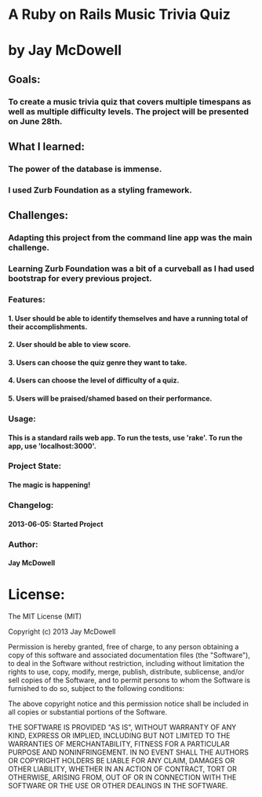 <h1>A Ruby on Rails Music Trivia Quiz</h1>
<h1>by Jay McDowell</h1>

<h2>Goals:</h2>

<h3>To create a music trivia quiz that covers multiple timespans as well as multiple difficulty levels.
The project will be presented on June 28th.</h3>

<h2>What I learned:</h2>

<h3>The power of the database is immense.<h3>
<h3>I used Zurb Foundation as a styling framework.</h3>

<h2>Challenges:</h2>
<h3>Adapting this project from the command line app was the main challenge.  </h3>
<h3>Learning Zurb Foundation was a bit of a curveball as I had used bootstrap for every previous project.</h3>

<h3>Features:</h3>


<h4>1. User should be able to identify themselves and have a running total of their accomplishments.</h4>
<h4>2. User should be able to view score.</h4>
<h4>3. Users can choose the quiz genre they want to take.</h4>
<h4>4. Users can choose the level of difficulty of a quiz.</h4>
<h4>5. Users will be praised/shamed based on their performance.</h4>

<h3>Usage:</h3>



<h4>This is a standard rails web app.  To run the tests, use 'rake'.  To run the app, use 'localhost:3000'.</h4>

<h3>Project  State:</h3>


<h4>The magic is happening!</h4>

<h3>Changelog:</h3>


<h4>2013-06-05: Started Project</h4>


<h3>Author:</h3>


<h4>Jay McDowell</h4>

License:
========

The MIT License (MIT)

Copyright (c) 2013 Jay McDowell

Permission is hereby granted, free of charge, to any person obtaining a copy
of this software and associated documentation files (the "Software"), to deal
in the Software without restriction, including without limitation the rights
to use, copy, modify, merge, publish, distribute, sublicense, and/or sell
copies of the Software, and to permit persons to whom the Software is
furnished to do so, subject to the following conditions:

The above copyright notice and this permission notice shall be included in
all copies or substantial portions of the Software.

THE SOFTWARE IS PROVIDED "AS IS", WITHOUT WARRANTY OF ANY KIND, EXPRESS OR
IMPLIED, INCLUDING BUT NOT LIMITED TO THE WARRANTIES OF MERCHANTABILITY,
FITNESS FOR A PARTICULAR PURPOSE AND NONINFRINGEMENT. IN NO EVENT SHALL THE
AUTHORS OR COPYRIGHT HOLDERS BE LIABLE FOR ANY CLAIM, DAMAGES OR OTHER
LIABILITY, WHETHER IN AN ACTION OF CONTRACT, TORT OR OTHERWISE, ARISING FROM,
OUT OF OR IN CONNECTION WITH THE SOFTWARE OR THE USE OR OTHER DEALINGS IN
THE SOFTWARE.